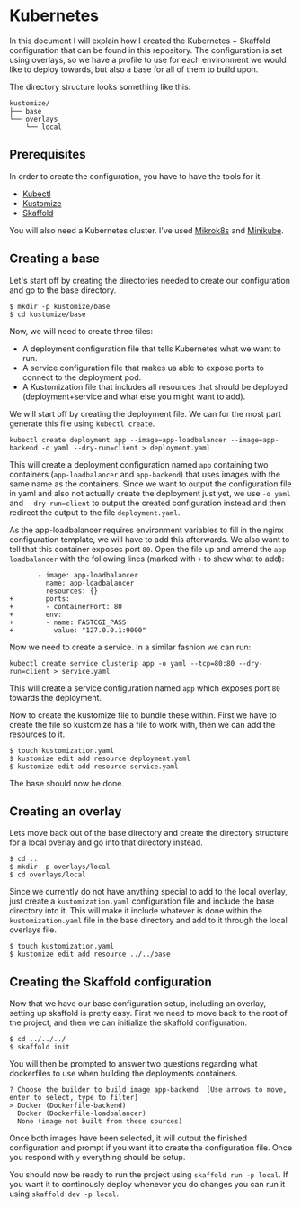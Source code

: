 # Kubernetes

In this document I will explain how I created the Kubernetes + Skaffold configuration that can be
found in this repository. The configuration is set using overlays, so we have a profile to use for
each environment we would like to deploy towards, but also a base for all of them to build upon.

The directory structure looks something like this:

```
kustomize/
├── base
└── overlays
    └── local
```

## Prerequisites

In order to create the configuration, you have to have the tools for it.

* [Kubectl](https://kubernetes.io/docs/tasks/tools/install-kubectl/)
* [Kustomize](https://kubectl.docs.kubernetes.io/installation/kustomize/)
* [Skaffold](https://skaffold.dev/docs/install/)

You will also need a Kubernetes cluster. I've used [Mikrok8s](https://microk8s.io/) and
[Minikube](https://minikube.sigs.k8s.io/docs/start/).

## Creating a base

Let's start off by creating the directories needed to create our configuration and go to the base
directory.
```
$ mkdir -p kustomize/base
$ cd kustomize/base
```

Now, we will need to create three files:
* A deployment configuration file that tells Kubernetes what we want to run.
* A service configuration file that makes us able to expose ports to connect to the deployment pod.
* A Kustomization file that includes all resources that should be deployed (deployment+service and
  what else you might want to add).

We will start off by creating the deployment file. We can for the most part generate this file
using `kubectl create`.

```
kubectl create deployment app --image=app-loadbalancer --image=app-backend -o yaml --dry-run=client > deployment.yaml
```

This will create a deployment configuration named `app` containing two containers
(`app-loadbalancer` and `app-backend`) that uses images with the same name as the containers. Since
we want to output the configuration file in yaml and also not actually create the deployment just
yet, we use `-o yaml` and `--dry-run=client` to output the created configuration instead and then
redirect the output to the file `deployment.yaml`.

As the app-loadbalancer requires environment variables to fill in the nginx configuration template,
we will have to add this afterwards. We also want to tell that this container exposes port `80`.
Open the file up and amend the `app-loadbalancer` with the following lines (marked with `+` to show
what to add):

```
       - image: app-loadbalancer
         name: app-loadbalancer
         resources: {}
+        ports:
+        - containerPort: 80
+        env:
+        - name: FASTCGI_PASS
+          value: "127.0.0.1:9000"
```

Now we need to create a service. In a similar fashion we can run:
```
kubectl create service clusterip app -o yaml --tcp=80:80 --dry-run=client > service.yaml
```

This will create a service configuration named `app` which exposes port `80` towards the deployment.

Now to create the kustomize file to bundle these within. First we have to create the file so
kustomize has a file to work with, then we can add the resources to it.

```
$ touch kustomization.yaml
$ kustomize edit add resource deployment.yaml
$ kustomize edit add resource service.yaml
```

The base should now be done.

## Creating an overlay

Lets move back out of the base directory and create the directory structure for a local overlay and
go into that directory instead.

```
$ cd ..
$ mkdir -p overlays/local
$ cd overlays/local
```

Since we currently do not have anything special to add to the local overlay, just create a
`kustomization.yaml` configuration file and include the base directory into it. This will make it
include whatever is done within the `kustomization.yaml` file in the base directory and add to it
through the local overlays file.

```
$ touch kustomization.yaml
$ kustomize edit add resource ../../base
```

## Creating the Skaffold configuration

Now that we have our base configuration setup, including an overlay, setting up skaffold is pretty
easy. First we need to move back to the root of the project, and then we can initialize the
skaffold configuration.

```
$ cd ../../../
$ skaffold init
```

You will then be prompted to answer two questions regarding what dockerfiles to use when building
the deployments containers.

```
? Choose the builder to build image app-backend  [Use arrows to move, enter to select, type to filter]
> Docker (Dockerfile-backend)
  Docker (Dockerfile-loadbalancer)
  None (image not built from these sources)
```

Once both images have been selected, it will output the finished configuration and prompt if you
want it to create the configuration file. Once you respond with `y` everything should be setup.

You should now be ready to run the project using `skaffold run -p local`. If you want it to
continously deploy whenever you do changes you can run it using `skaffold dev -p local`.

